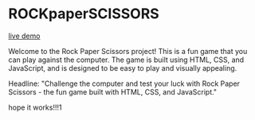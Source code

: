 # ROCKpaperSCISSORS


[live demo](https://jaicsdx.github.io/ROCKpaperSCISSORS/)


Welcome to the Rock Paper Scissors project! This is a fun game that you can play against the computer. The game is built using HTML, CSS, and JavaScript, and is designed to be easy to play and visually appealing.

Headline:
"Challenge the computer and test your luck with Rock Paper Scissors - the fun game built with HTML, CSS, and JavaScript."

hope it works!!!1
